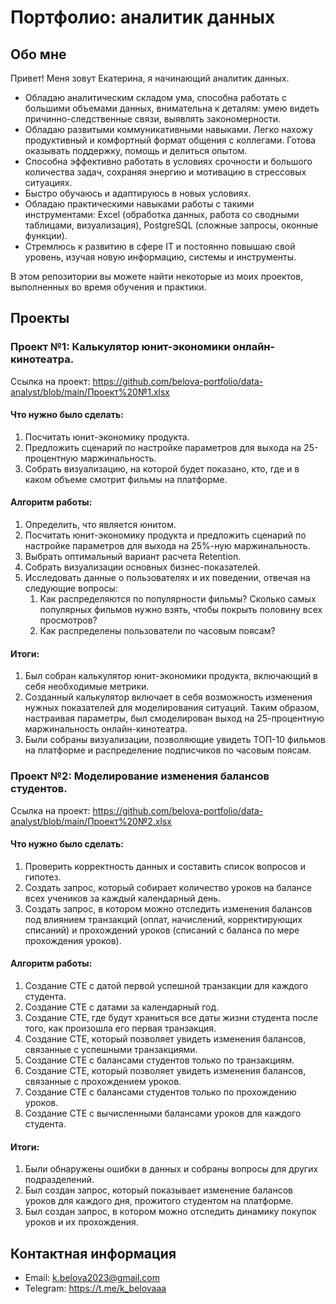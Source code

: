 # Портфолио: аналитик данных
## Обо мне 
Привет! Меня зовут Екатерина, я начинающий аналитик данных. 
- Обладаю аналитическим складом ума, способна работать с большими объемами данных, внимательна к деталям: умею видеть причинно-следственные связи, выявлять закономерности.
- Обладаю развитыми коммуникативными навыками. Легко нахожу продуктивный и комфортный формат общения с коллегами. Готова оказывать поддержку, помощь и делиться опытом.
- Способна эффективно работать в условиях срочности и большого количества задач, сохраняя энергию и мотивацию в стрессовых ситуациях.
- Быстро обучаюсь и адаптируюсь в новых условиях.
- Обладаю практическими навыками работы с такими инструментами: Excel (обработка данных, работа со сводными таблицами, визуализация), PostgreSQL (сложные запросы, оконные функции).
- Стремлюсь к развитию в сфере IT и постоянно повышаю свой уровень, изучая новую информацию, системы и инструменты.

В этом репозитории вы можете найти некоторые из моих проектов, выполненных во время обучения и практики.
## Проекты
### Проект №1: Калькулятор юнит-экономики онлайн-кинотеатра.
Ссылка на проект: <https://github.com/belova-portfolio/data-analyst/blob/main/Проект%20№1.xlsx>
#### Что нужно было сделать:
1. Посчитать юнит-экономику продукта.
2. Предложить сценарий по настройке параметров для выхода на 25-процентную маржинальность.
3. Собрать визуализацию, на которой будет показано, кто, где и в каком объеме смотрит фильмы на платформе.

#### Алгоритм работы:
1. Определить, что является юнитом.
2. Посчитать юнит-экономику продукта и предложить сценарий по настройке параметров для выхода на 25%-ную маржинальность.
3. Выбрать оптимальный вариант расчета Retention. 
4. Собрать визуализации основных бизнес-показателей.
5. Исследовать данные о пользователях и их поведении, отвечая на следующие вопросы:
    1. Как распределяются по популярности фильмы? Сколько самых популярных фильмов нужно взять, чтобы покрыть половину всех просмотров?
    2. Как распределены пользователи по часовым поясам?

#### Итоги:
1. Был собран калькулятор юнит-экономики продукта, включающий в себя необходимые метрики.
2. Созданный калькулятор включает в себя возможность изменения нужных показателей для моделирования ситуаций. Таким образом, настраивая параметры, был смоделирован выход на 25-процентную маржинальность онлайн-кинотеатра.
3. Были собраны визуализации, позволяющие увидеть ТОП-10 фильмов на платформе и распределение подписчиков по часовым поясам. 
### Проект №2: Моделирование изменения балансов студентов.
Ссылка на проект: <https://github.com/belova-portfolio/data-analyst/blob/main/Проект%20№2.xlsx>
#### Что нужно было сделать:
1. Проверить корректность данных и составить список вопросов и гипотез. 
2. Создать запрос, который собирает количество уроков на балансе всех учеников за каждый календарный день.
3. Создать запрос, в котором можно отследить изменения балансов под влиянием транзакций (оплат, начислений, корректирующих списаний) и прохождений уроков (списаний с баланса по мере прохождения уроков). 

#### Алгоритм работы:
1. Создание CTE с датой первой успешной транзакции для каждого студента.
2. Создание CTE с датами за календарный год.
3. Создание CTE, где будут храниться все даты жизни студента после того, как произошла его первая транзакция.
4. Создание CTE, который позволяет увидеть изменения балансов, связанные с успешными транзакциями.
5. Создание CTE с балансами студентов только по транзакциям. 
6. Создание CTE, который позволяет увидеть изменения балансов, связанные с прохождением уроков. 
7. Создание CTE с балансами студентов только по прохождению уроков. 
8. Создание CTE с вычисленными балансами уроков для каждого студента.

#### Итоги:
1. Были обнаружены ошибки в данных и собраны вопросы для других подразделений. 
2. Был создан запрос, который показывает изменение балансов уроков для каждого дня, прожитого студентом на платформе. 
3. Был создан запрос, в котором можно отследить динамику покупок уроков и их прохождения. 
## Контактная информация
- Email: k.belova2023@gmail.com
- Telegram: https://t.me/k_belovaaa 
